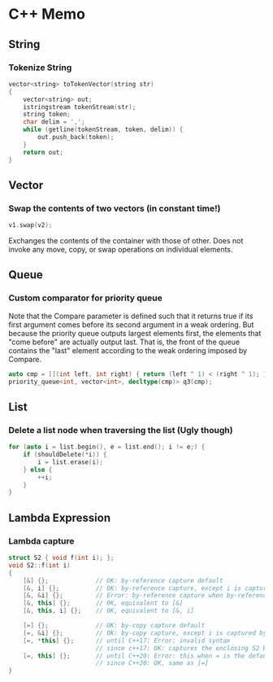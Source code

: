 # C++ Memo

## String

### Tokenize String

```c++
vector<string> toTokenVector(string str)
{
    vector<string> out;
    istringstream tokenStream(str);
    string token;
    char delim = ',';
    while (getline(tokenStream, token, delim)) {
        out.push_back(token);
    }
    return out;
}
```

## Vector

### Swap the contents of two vectors (in constant time!)

```c++
v1.swap(v2);
```

Exchanges the contents of the container with those of other. Does not invoke any move, copy, or swap operations on individual elements.

## Queue

### Custom comparator for priority queue

Note that the Compare parameter is defined such that it returns true if its first argument comes before its second argument in a weak ordering. But because the priority queue outputs largest elements first, the elements that "come before" are actually output last. That is, the front of the queue contains the "last" element according to the weak ordering imposed by Compare.

```c++
auto cmp = [](int left, int right) { return (left ^ 1) < (right ^ 1); };
priority_queue<int, vector<int>, decltype(cmp)> q3(cmp);
```

## List

### Delete a list node when traversing the list (Ugly though)

```c++
for (auto i = list.begin(), e = list.end(); i != e;) {
    if (shouldDelete(*i)) {
        i = list.erase(i);
    } else {
        ++i;
    }
}
```

## Lambda Expression

### Lambda capture

```c++
struct S2 { void f(int i); };
void S2::f(int i)
{
    [&] {};             // OK: by-reference capture default
    [&, i] {};          // OK: by-reference capture, except i is captured by copy
    [&, &i] {};         // Error: by-reference capture when by-reference is the default
    [&, this] {};       // OK, equivalent to [&]
    [&, this, i] {};    // OK, equivalent to [&, i]

    [=] {};             // OK: by-copy capture default
    [=, &i] {};         // OK: by-copy capture, except i is captured by reference
    [=, *this] {};      // until C++17: Error: invalid syntax
                        // since c++17: OK: captures the enclosing S2 by copy
    [=, this] {};       // until C++20: Error: this when = is the default
                        // since C++20: OK, same as [=]
}
```

